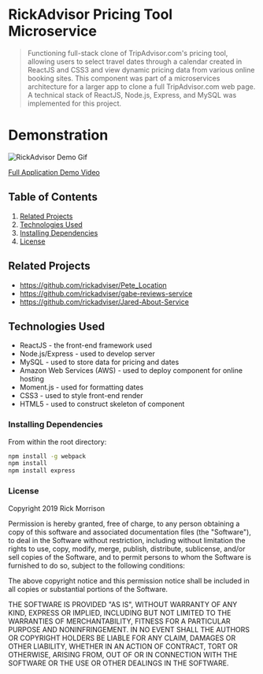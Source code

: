 # RickAdvisor Pricing Tool Microservice

> Functioning full-stack clone of TripAdvisor.com's pricing tool, allowing users to select travel dates through a calendar created in ReactJS and CSS3 and view dynamic pricing data from various online booking sites. This component was part of a microservices architecture for a larger app to clone a full TripAdvisor.com web page. A technical stack of ReactJS, Node.js, Express, and MySQL was implemented for this project.

# Demonstration

![RickAdvisor Demo Gif](http://i.freegifmaker.me/1/5/5/7/5/2/15575232672279862.gif)

[Full Application Demo Video](https://youtu.be/yOlJPWOh-iA)

## Table of Contents

1. [Related Projects](#related-projects)
1. [Technologies Used](#technologies-used)
1. [Installing Dependencies](#installing-dependencies)
1. [License](#license)

## Related Projects

  - https://github.com/rickadviser/Pete_Location
  - https://github.com/rickadviser/gabe-reviews-service
  - https://github.com/rickadviser/Jared-About-Service


## Technologies Used

- ReactJS - the front-end framework used
- Node.js/Express - used to develop server
- MySQL - used to store data for pricing and dates
- Amazon Web Services (AWS) - used to deploy component for online hosting
- Moment.js - used for formatting dates
- CSS3 - used to style front-end render
- HTML5 - used to construct skeleton of component

### Installing Dependencies

From within the root directory:

```sh
npm install -g webpack
npm install
npm install express
```

### License

Copyright 2019 Rick Morrison

Permission is hereby granted, free of charge, to any person obtaining a copy of this software and associated documentation files (the "Software"), to deal in the Software without restriction, including without limitation the rights to use, copy, modify, merge, publish, distribute, sublicense, and/or sell copies of the Software, and to permit persons to whom the Software is furnished to do so, subject to the following conditions:

The above copyright notice and this permission notice shall be included in all copies or substantial portions of the Software.

THE SOFTWARE IS PROVIDED "AS IS", WITHOUT WARRANTY OF ANY KIND, EXPRESS OR IMPLIED, INCLUDING BUT NOT LIMITED TO THE WARRANTIES OF MERCHANTABILITY, FITNESS FOR A PARTICULAR PURPOSE AND NONINFRINGEMENT. IN NO EVENT SHALL THE AUTHORS OR COPYRIGHT HOLDERS BE LIABLE FOR ANY CLAIM, DAMAGES OR OTHER LIABILITY, WHETHER IN AN ACTION OF CONTRACT, TORT OR OTHERWISE, ARISING FROM, OUT OF OR IN CONNECTION WITH THE SOFTWARE OR THE USE OR OTHER DEALINGS IN THE SOFTWARE.
